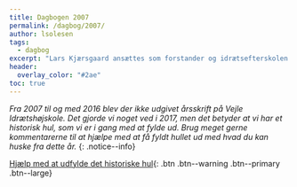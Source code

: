 ```yaml
---
title: Dagbogen 2007
permalink: /dagbog/2007/
author: lsolesen
tags:
  - dagbog
excerpt: "Lars Kjærsgaard ansættes som forstander og idrætsefterskolen etableres."
header:
  overlay_color: "#2ae"
toc: true
---
```


_Fra 2007 til og med 2016 blev der ikke udgivet årsskrift på Vejle Idrætshøjskole. Det gjorde vi noget ved i 2017, men det betyder at vi har et historisk hul, som vi er i gang med at fylde ud. Brug meget gerne kommentarerne til at hjælpe med at få fyldt hullet ud med hvad du kan huske fra dette år._
{: .notice--info}

[<i class='fas fa-question'></i> Hjælp med at udfylde det historiske hul](https://docs.google.com/document/d/1rm_KnaSA5olbzqM0kpI2ZQZIXPO8cIl6QulaNZ0wcTw/edit?usp=sharing){: .btn .btn--warning .btn--primary .btn--large}
